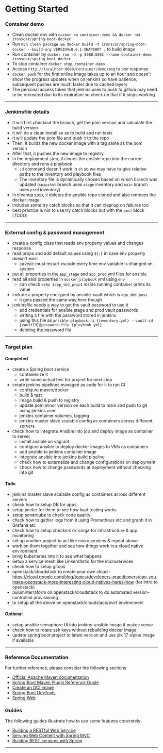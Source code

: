 # Getting Started

### Container demo
- Clean docker env with ```docker rm container-demo && docker rmi ironscar/spring-boot-docker```
- Run ```mvn clean package && docker build -t ironscar/spring-boot-docker --build-arg VERSION=0.0.1-SNAPSHOT .``` to build image
- Run container by ```docker run -d -p 8080:8081 --name container-demo ironscar/spring-boot-docker```
- To stop container ```docker stop container-demo```
- Access ```http://localhost:8080/container/demo/msg``` to see response
- ```docker push``` for the first online image takes up to an hour and doesn't show the progress updates when on jenkins so have patience, subsequent pushes are much faster due to cached layers
- The personal access token that jenkins uses to push to github may need to be recreated due to its expiration so check on that if it stops working

---

### Jenkinsfile details

- It will first checkout the branch, get the pom version and calculate the build version
- it will do a clean install so as to build and run tests
- It will update the pom file and push it to the repo
- Then, it builds the new docker image with a tag same as the pom version
- After that, it pushes the new image to registry
- In the deployment step, it clones the ansible repo into the current directory and runs a playbook
  - `cd` command doesn't work in `sh` so we may have to give relative paths to the inventory and playbook files
  - The inventory file is dynamically chosen based on which branch was updated (`snapshot` branch uses `stage` inventory and `main` branch uses `prod` inventory)
- In cleanup step, it deletes the ansible repo cloned and also removes the docker image
- includes some try catch blocks so that it can cleanup on failures too
- best practice is not to use try catch blocks but with the `post` block [TODO]

---

### External config & password management

- create a config class that reads env property values and changes response
- read props and add default values using `${:}` in case env property doesn't exist
  - caveat: must restart vscode every time env variable is changed on system
- put all properties in the `app_stage` and `app_prod` yml files for ansible
- read all said properties in `docker_playbook` yml using `env`
  - can check `echo $app_sbd_prop1` inside running container prints its value
- include a property encryped by ansible-vault which is `app_sbd_pass`
  - it gets passed the same way here though
- jenkinsfile needs a way to get the vault password to use it
  - add credentials for ansible stage and prod vault passwords
  - writing a file with the password stored in jenkins
  - using this file as `ansible-playbook -i {inventory.yml} --vault-id {vaultId}@password-file {playbook.yml}`
  - deleting the password file

---

### Target plan

#### Completed

- create a Spring boot service
	- containerize it
	- write some actual test for project for next step
- create jenkins pipelines managed as code for it to run CI
	- configure maven/docker
	- build & test
	- image build & push to registry
	- update pom minor version on each build to main and push to git using jenkins user
	- jenkins container volumes, logging
	- jenkins master slave scalable config as containers across different servers
- check how to integrate Ansible into job and deploy image as container to server
	- install ansible on vagrant
	- configure ansible to deploy docker images to VMs as containers
	- add ansible to jenkins container image
	- integrate ansible into jenkins build pipeline
	- check how to externalize and change configurations on deployment
	- check how to change passwords at deployment without checking into git

#### Todo

- jenkins master slave scalable config as containers across different servers
- check how to setup DB for apps
- setup jmeter for them to see how load testing works
- setup sonarqube to check code quality
- check how to gather logs from it using Prometheus etc and graph it in Grafana etc
- check how to setup checkmk or icinga for infrastructure & app monitoring
- set up another project to act like microservices & repeat above
- work on them together and see how things work in a cloud native environment
- bring kubernetes into it to see what happens
- Setup a service mesh like Linkerd/Istio for the microservices
- check how to setup gitops
- openstack/cloudstack to create your own cloud - https://cloud.google.com/blog/topics/developers-practitioners/can-you-make-openstack-more-interesting-cloud-natives-heres-how (for intro to openstack)
- pulumi/terraform on openstack/cloudstack to do automated version-controlled provisioning
- to setup all the above on openstack/cloudstack/ovirt environment

#### Optional

- setup ansible semaphore UI into jenkins-ansible image if makes sense
- check how to rotate ssh keys without rebuilding docker image
- update spring boot project to latest version and use jdk 17 alpine image if available

---

### Reference Documentation
For further reference, please consider the following sections:

* [Official Apache Maven documentation](https://maven.apache.org/guides/index.html)
* [Spring Boot Maven Plugin Reference Guide](https://docs.spring.io/spring-boot/docs/2.6.2/maven-plugin/reference/html/)
* [Create an OCI image](https://docs.spring.io/spring-boot/docs/2.6.2/maven-plugin/reference/html/#build-image)
* [Spring Boot DevTools](https://docs.spring.io/spring-boot/docs/2.6.2/reference/htmlsingle/#using-boot-devtools)
* [Spring Web](https://docs.spring.io/spring-boot/docs/2.6.2/reference/htmlsingle/#boot-features-developing-web-applications)

### Guides
The following guides illustrate how to use some features concretely:

* [Building a RESTful Web Service](https://spring.io/guides/gs/rest-service/)
* [Serving Web Content with Spring MVC](https://spring.io/guides/gs/serving-web-content/)
* [Building REST services with Spring](https://spring.io/guides/tutorials/bookmarks/)

---
